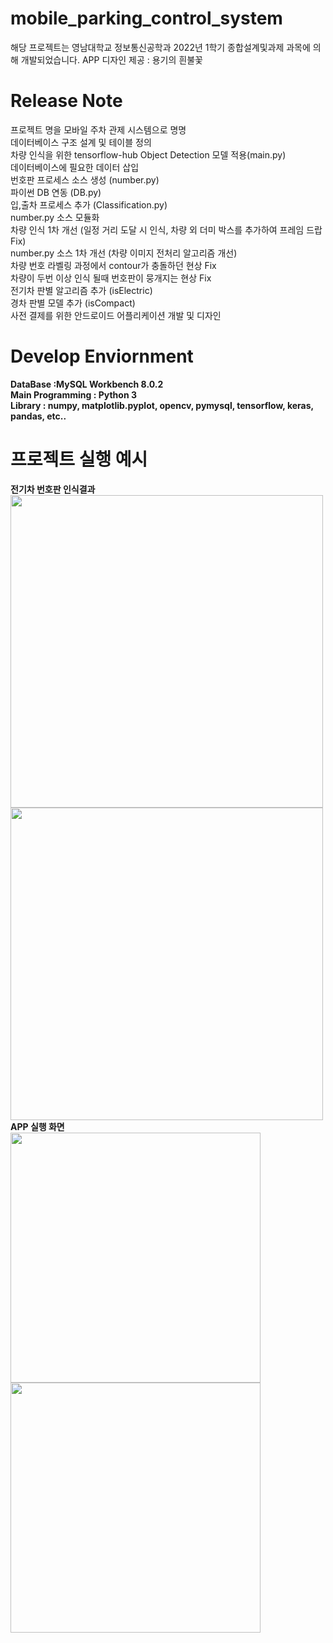 # mobile_parking_control_system
해당 프로젝트는 영남대학교 정보통신공학과 2022년 1학기 종합설계및과제 과목에 의해 개발되었습니다. 
APP 디자인 제공 : 용기의 흰불꽃  

# Release Note
프로젝트 명을 모바일 주차 관제 시스템으로 명명  
데이터베이스 구조 설계 및 테이블 정의  
차량 인식을 위한 tensorflow-hub Object Detection 모델 적용(main.py)  
데이터베이스에 필요한 데이터 삽입  
번호판 프로세스 소스 생성 (number.py)  
파이썬 DB 연동 (DB.py)  
입,출차 프로세스 추가 (Classification.py)   
number.py 소스 모듈화  
차량 인식 1차 개선 (일정 거리 도달 시 인식, 차량 외 더미 박스를 추가하여 프레임 드랍 Fix)  
number.py 소스 1차 개선 (차량 이미지 전처리 알고리즘 개선)  
차량 번호 라벨링 과정에서 contour가 충돌하던 현상 Fix  
차량이 두번 이상 인식 될때 번호판이 뭉개지는 현상 Fix  
전기차 판별 알고리즘 추가 (isElectric)  
경차 판별 모델 추가 (isCompact)  
사전 결제를 위한 안드로이드 어플리케이션 개발 및 디자인  


# Develop Enviornment
**DataBase :MySQL Workbench 8.0.2  
Main Programming : Python 3  
Library : numpy, matplotlib.pyplot, opencv, pymysql, tensorflow, keras, pandas, etc..**  

# 프로젝트 실행 예시

**전기차 번호판 인식결과**   
<img src="https://user-images.githubusercontent.com/83262616/169675812-2309952e-2c1a-4f84-af01-2913b52b4b64.PNG" width="500">
<img src="https://user-images.githubusercontent.com/83262616/169675880-ab998337-db8f-41c8-9714-01cbd280036e.png" width="500">
**APP 실행 화면**  
<img src="https://user-images.githubusercontent.com/83262616/169682395-2f9d785e-9dac-4f14-b2e3-334f04eca5b0.jpg" width="400">
<img src="https://user-images.githubusercontent.com/83262616/169682397-30068b4f-2fe3-42cd-b09e-3c1a185e0ede.jpg" width="400">
